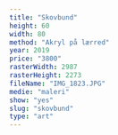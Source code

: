 ```yaml
---
title: "Skovbund"
height: 60
width: 80
method: "Akryl på lærred"
year: 2019
price: "3800"
rasterWidth: 2987
rasterHeight: 2273
fileName: "IMG_1823.JPG"
medie: "maleri"
show: "yes"
slug: "skovbund"
type: "art"
---
```


